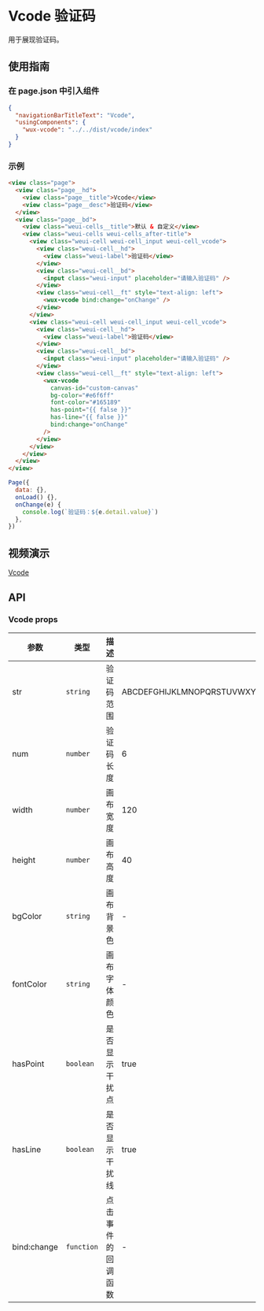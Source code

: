 # Vcode 验证码

用于展现验证码。

## 使用指南

### 在 page.json 中引入组件

```json
{
  "navigationBarTitleText": "Vcode",
  "usingComponents": {
    "wux-vcode": "../../dist/vcode/index"
  }
}
```

### 示例

```html
<view class="page">
  <view class="page__hd">
    <view class="page__title">Vcode</view>
    <view class="page__desc">验证码</view>
  </view>
  <view class="page__bd">
    <view class="weui-cells__title">默认 & 自定义</view>
    <view class="weui-cells weui-cells_after-title">
      <view class="weui-cell weui-cell_input weui-cell_vcode">
        <view class="weui-cell__hd">
          <view class="weui-label">验证码</view>
        </view>
        <view class="weui-cell__bd">
          <input class="weui-input" placeholder="请输入验证码" />
        </view>
        <view class="weui-cell__ft" style="text-align: left">
          <wux-vcode bind:change="onChange" />
        </view>
      </view>
      <view class="weui-cell weui-cell_input weui-cell_vcode">
        <view class="weui-cell__hd">
          <view class="weui-label">验证码</view>
        </view>
        <view class="weui-cell__bd">
          <input class="weui-input" placeholder="请输入验证码" />
        </view>
        <view class="weui-cell__ft" style="text-align: left">
          <wux-vcode
            canvas-id="custom-canvas"
            bg-color="#e6f6ff"
            font-color="#165189"
            has-point="{{ false }}"
            has-line="{{ false }}"
            bind:change="onChange"
          />
        </view>
      </view>
    </view>
  </view>
</view>
```

```js
Page({
  data: {},
  onLoad() {},
  onChange(e) {
    console.log(`验证码：${e.detail.value}`)
  },
})
```

## 视频演示

[Vcode](./_media/vcode.mp4 ':include :type=iframe width=375px height=667px')

## API

### Vcode props

| 参数        | 类型       | 描述               | 默认值                                                         |
| ----------- | ---------- | ------------------ | -------------------------------------------------------------- |
| str         | `string`   | 验证码范围         | ABCDEFGHIJKLMNOPQRSTUVWXYZabcdefghijklmnopqrstuvwxyz0123456789 |
| num         | `number`   | 验证码长度         | 6                                                              |
| width       | `number`   | 画布宽度           | 120                                                            |
| height      | `number`   | 画布高度           | 40                                                             |
| bgColor     | `string`   | 画布背景色         | -                                                              |
| fontColor   | `string`   | 画布字体颜色       | -                                                              |
| hasPoint    | `boolean`  | 是否显示干扰点     | true                                                           |
| hasLine     | `boolean`  | 是否显示干扰线     | true                                                           |
| bind:change | `function` | 点击事件的回调函数 | -                                                              |
